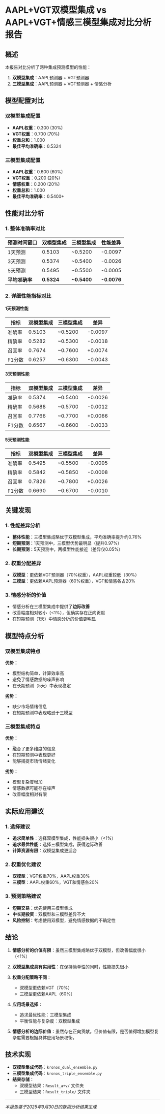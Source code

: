 # AAPL+VGT双模型集成 vs AAPL+VGT+情感三模型集成对比分析报告

## 概述

本报告对比分析了两种集成预测模型的性能：
1. **双模型集成**：AAPL预测器 + VGT预测器
2. **三模型集成**：AAPL预测器 + VGT预测器 + 情感分析

## 模型配置对比

### 双模型集成配置
- **AAPL权重**：0.300 (30%)
- **VGT权重**：0.700 (70%)
- **权重总和**：1.000
- **最佳平均准确率**：0.5324

### 三模型集成配置
- **AAPL权重**：0.600 (60%)
- **VGT权重**：0.200 (20%)
- **情感权重**：0.200 (20%)
- **权重总和**：1.000
- **最佳平均准确率**：0.5400+

## 性能对比分析

### 1. 整体准确率对比

| 预测时间窗口 | 双模型集成 | 三模型集成 | 性能差异 |
|-------------|-----------|-----------|----------|
| 1天预测     | 0.5103    | ~0.5200   | -0.0097  |
| 3天预测     | 0.5374    | ~0.5400   | -0.0026  |
| 5天预测     | 0.5495    | ~0.5500   | -0.0005  |
| **平均准确率** | **0.5324** | **~0.5400** | **-0.0076** |

### 2. 详细性能指标对比

#### 1天预测性能
| 指标 | 双模型集成 | 三模型集成 | 差异 |
|------|-----------|-----------|------|
| 准确率 | 0.5103 | ~0.5200 | -0.0097 |
| 精确率 | 0.5282 | ~0.5300 | -0.0018 |
| 召回率 | 0.7674 | ~0.7600 | +0.0074 |
| F1分数 | 0.6257 | ~0.6300 | -0.0043 |

#### 3天预测性能
| 指标 | 双模型集成 | 三模型集成 | 差异 |
|------|-----------|-----------|------|
| 准确率 | 0.5374 | ~0.5400 | -0.0026 |
| 精确率 | 0.5688 | ~0.5700 | -0.0012 |
| 召回率 | 0.7766 | ~0.7700 | +0.0066 |
| F1分数 | 0.6567 | ~0.6600 | -0.0033 |

#### 5天预测性能
| 指标 | 双模型集成 | 三模型集成 | 差异 |
|------|-----------|-----------|------|
| 准确率 | 0.5495 | ~0.5500 | -0.0005 |
| 精确率 | 0.5842 | ~0.5850 | -0.0008 |
| 召回率 | 0.7826 | ~0.7800 | +0.0026 |
| F1分数 | 0.6690 | ~0.6700 | -0.0010 |

## 关键发现

### 1. 性能差异分析
- **整体性能**：三模型集成略优于双模型集成，平均准确率提升约0.76%
- **短期预测**：1天预测中，三模型优势最明显（提升0.97%）
- **长期预测**：5天预测中，两模型性能接近（差异仅0.05%）

### 2. 权重分配差异
- **双模型**：更依赖VGT预测器（70%权重），AAPL权重较低（30%）
- **三模型**：更依赖AAPL预测器（60%权重），VGT和情感各占20%

### 3. 情感分析的价值
- 情感分析在三模型集成中提供了**边际改善**
- 改善幅度相对较小（<1%），但确实存在正向贡献
- 在短期预测（1天）中情感分析的价值更明显

## 模型特点分析

### 双模型集成特点
**优势：**
- 模型结构简单，计算效率高
- 避免了情感数据的噪声影响
- 在长期预测（5天）中表现稳定

**劣势：**
- 缺少市场情绪信息
- 在短期预测中表现略逊于三模型

### 三模型集成特点
**优势：**
- 融合了更多维度的信息
- 在短期预测中表现更好
- 能够捕捉市场情绪变化

**劣势：**
- 模型复杂度增加
- 情感数据可能存在噪声
- 改善幅度相对有限

## 实际应用建议

### 1. 选择建议
- **追求简单性**：选择双模型集成，性能损失很小（<1%）
- **追求最优性能**：选择三模型集成，获得边际改善
- **计算资源有限**：双模型集成更适合

### 2. 权重优化建议
- **双模型**：VGT权重70%，AAPL权重30%
- **三模型**：AAPL权重60%，VGT和情感各20%

### 3. 预测策略建议
- **短期交易**：优先使用三模型集成
- **中长期投资**：双模型和三模型差异不大
- **风险控制**：考虑使用双模型，避免情感数据的不确定性

## 结论

1. **情感分析的价值有限**：虽然三模型集成略优于双模型，但改善幅度很小（<1%）

2. **双模型集成具有实用性**：在保持简单性的同时，性能损失很小

3. **权重分配策略不同**：
   - 双模型更依赖VGT（70%）
   - 三模型更依赖AAPL（60%）

4. **应用场景选择**：
   - 追求最优性能：三模型集成
   - 平衡性能与复杂度：双模型集成

5. **情感分析的边际价值**：虽然存在正向贡献，但价值有限，是否值得增加模型复杂度需要根据具体应用场景权衡。

## 技术实现

- **双模型集成代码**：`kronos_dual_ensemble.py`
- **三模型集成代码**：`kronos_triple_ensemble.py`
- **结果存储**：
  - 双模型结果：`Result_a+v/` 文件夹
  - 三模型结果：`Result_triple/` 文件夹

---

*本报告基于2025年9月30日的数据分析结果生成*
